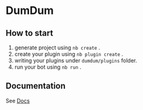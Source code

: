 # DumDum

## How to start

1. generate project using `nb create` .
2. create your plugin using `nb plugin create` .
3. writing your plugins under `dumdum/plugins` folder.
4. run your bot using `nb run` .

## Documentation

See [Docs](https://v2.nonebot.dev/)
